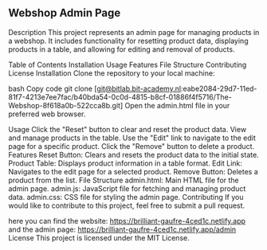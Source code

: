 ## Webshop Admin Page
Description
This project represents an admin page for managing products in a webshop. It includes functionality for resetting product data, displaying products in a table, and allowing for editing and removal of products.

Table of Contents
Installation
Usage
Features
File Structure
Contributing
License
Installation
Clone the repository to your local machine:

bash
Copy code
git clone [git@bitlab.bit-academy.nl:eabe2084-29d7-11ed-81f7-4213e7ee7fac/b40bda54-0c0d-4815-b8cf-01886f4f5716/The-Webshop-8f618a0b-522cca8b.git]
Open the admin.html file in your preferred web browser.

Usage
Click the "Reset" button to clear and reset the product data.
View and manage products in the table.
Use the "Edit" link to navigate to the edit page for a specific product.
Click the "Remove" button to delete a product.
Features
Reset Button: Clears and resets the product data to the initial state.
Product Table: Displays product information in a table format.
Edit Link: Navigates to the edit page for a selected product.
Remove Button: Deletes a product from the list.
File Structure
admin.html: Main HTML file for the admin page.
admin.js: JavaScript file for fetching and managing product data.
admin.css: CSS file for styling the admin page.
Contributing
If you would like to contribute to this project, feel free to submit a pull request.

here you can find the website: https://brilliant-gaufre-4ced1c.netlify.app
and the admin page: https://brilliant-gaufre-4ced1c.netlify.app/admin
License
This project is licensed under the MIT License.
